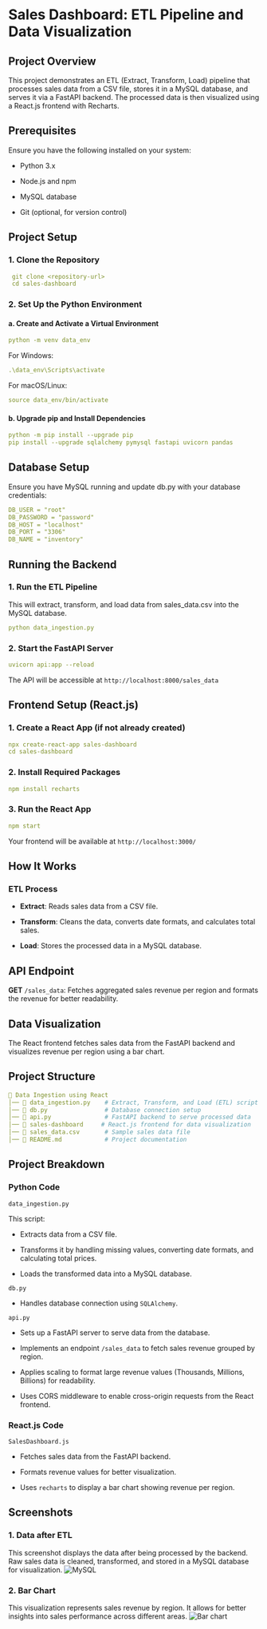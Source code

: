 # Sales Dashboard: ETL Pipeline and Data Visualization

## Project Overview

This project demonstrates an ETL (Extract, Transform, Load) pipeline that processes sales data from a CSV file, stores it in a MySQL database, and serves it via a FastAPI backend. The processed data is then visualized using a React.js frontend with Recharts.

## Prerequisites

Ensure you have the following installed on your system:

- Python 3.x

- Node.js and npm

- MySQL database

- Git (optional, for version control)

## Project Setup

### 1. Clone the Repository
```yaml
 git clone <repository-url>
 cd sales-dashboard
```
### 2. Set Up the Python Environment

#### a. Create and Activate a Virtual Environment
```yaml
python -m venv data_env
```
For Windows:
```yaml
.\data_env\Scripts\activate
```
For macOS/Linux:
```yaml
source data_env/bin/activate
```

#### b. Upgrade pip and Install Dependencies

```yaml
python -m pip install --upgrade pip
pip install --upgrade sqlalchemy pymysql fastapi uvicorn pandas
```

## Database Setup

Ensure you have MySQL running and update db.py with your database credentials:

```yaml
DB_USER = "root"
DB_PASSWORD = "password"
DB_HOST = "localhost"
DB_PORT = "3306"
DB_NAME = "inventory"
```

## Running the Backend

### 1. Run the ETL Pipeline

This will extract, transform, and load data from sales_data.csv into the MySQL database.

```yaml
python data_ingestion.py
```

### 2. Start the FastAPI Server

```yaml
uvicorn api:app --reload
```

The API will be accessible at `http://localhost:8000/sales_data`

## Frontend Setup (React.js)

### 1. Create a React App (if not already created)

```yaml
npx create-react-app sales-dashboard
cd sales-dashboard
```
### 2. Install Required Packages

```yaml
npm install recharts
```

### 3. Run the React App

```yaml
npm start
```
Your frontend will be available at `http://localhost:3000/`

## How It Works

### ETL Process

- **Extract**: Reads sales data from a CSV file.

- **Transform**: Cleans the data, converts date formats, and calculates total sales.

- **Load**: Stores the processed data in a MySQL database.

## API Endpoint

**GET** `/sales_data`: Fetches aggregated sales revenue per region and formats the revenue for better readability.

## Data Visualization

The React frontend fetches sales data from the FastAPI backend and visualizes revenue per region using a bar chart.

## Project Structure
```yaml
📁 Data Ingestion using React
│── 📄 data_ingestion.py    # Extract, Transform, and Load (ETL) script
│── 📄 db.py                # Database connection setup
│── 📄 api.py               # FastAPI backend to serve processed data
│── 📂 sales-dashboard     # React.js frontend for data visualization
│── 📄 sales_data.csv       # Sample sales data file
│── 📄 README.md            # Project documentation
```
## Project Breakdown

### Python Code

`data_ingestion.py`

This script:

- Extracts data from a CSV file.

- Transforms it by handling missing values, converting date formats, and calculating total prices.

- Loads the transformed data into a MySQL database.

`db.py`

- Handles database connection using `SQLAlchemy`.

`api.py`

- Sets up a FastAPI server to serve data from the database.

- Implements an endpoint `/sales_data` to fetch sales revenue grouped by region.

- Applies scaling to format large revenue values (Thousands, Millions, Billions) for readability.

- Uses CORS middleware to enable cross-origin requests from the React frontend.

### React.js Code

`SalesDashboard.js`

- Fetches sales data from the FastAPI backend.

- Formats revenue values for better visualization.

- Uses `recharts` to display a bar chart showing revenue per region.


## Screenshots

### 1. Data after ETL 
This screenshot displays the data after being processed by the backend. Raw sales data is cleaned, transformed, and stored in a MySQL database for visualization.
![MySQL](https://github.com/user-attachments/assets/79bdfd4a-c6e9-45d4-83da-f8f6af3c67c5)
### 2. Bar Chart 
This visualization represents sales revenue by region. It allows for better insights into sales performance across different areas.
![Bar chart](https://github.com/user-attachments/assets/7e0324a6-0cb2-443c-bceb-15caf36bc4ed)
